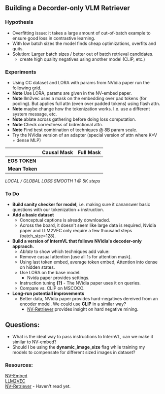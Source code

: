 ## Building a Decorder-only VLM Retriever

### Hypothesis
- Overfitting issue: it takes a large amount of out-of-batch example to ensure good loss in contrastive learning.
- With low batch sizes the model finds cheap optimizations, overfits and quits.
- Solution: Larger batch sizes / better out of batch retrieval candidates.  
    - create high quality negatives using another model (CLIP, etc.)

### Experiments
- Using CC dataset and LORA with params from NVidia paper run the following grid.  
- **Note** Use LORA, params are given in the NV-embed paper. 
- **Note** llm2vec uses a mask on the embedding over pad tokens (for pooling). But applies full attn (even over padded tokens) using flash attn.  
- **Note** maybe change how the tokenization works. I.e. use a different system message, etc.
- **Note** ablate across gathering before doing loss computation.
- **Note** Check correctness of bidrectional attn.
- **Note** Find best combination of techniques @ 8B param scale.    
- Try the NVidia version of an adapter (special version of attn where K=V + dense MLP)

|               |Causal Mask|Full Mask|
|---------------|-----------|---------|
| **EOS TOKEN** |           |         |
| **Mean Token**|           |         | 

*LOCAL / GLOBAL LOSS SMOOTH 1 @ 5K steps*

### To Do  
- **Build sanity checker for model**, i.e. making sure it cananswer basic questions with our tokenization + instruction.
- **Add a basic dataset**
    - Conceptual captions is already downloaded.
    - Across the board, it doesn't seem like large data is required, Nvidia paper and LLM2VEC only require a few thousand steps (batch_size=128).  
- **Build a version of InternVL that follows NVidia's decoder-only appraoch.**
    - *Ablate* to show which techniques add value:
    - Remove casual attention [use all 1s for attention mask].
    - Using last token embed, average token embed, Attention into dense on hidden states.
    - Use LORA on the base model.
        - Nvida paper provides settings.
    - Instruction tuning **(?)** - The NVidia paper uses it on queries.
    - Compare vs. CLIP on MSCOCO.
- **Long-run potentiall improvements**
    - Better data, NVidia paper provides hard-negatives dereived from an encoder model. We could use **CLIP** in a similar way?
        - [NV-Retriever](https://arxiv.org/pdf/2407.15831) provides insight on hard negative mining.

## Questions:
- What is the ideal way to pass instructions to InternVL, can we make it similar to NV-embed?
- Should I be using the **dynamic_image_size** flag while training my models to compensate for different sized images in dataset?
### Resources:  
[NV-Embed](https://arxiv.org/abs/2405.17428)  
[LLM2VEC](https://arxiv.org/abs/2404.05961)  
[NV-Retriever](https://arxiv.org/pdf/2407.15831) - Haven't read yet. 

